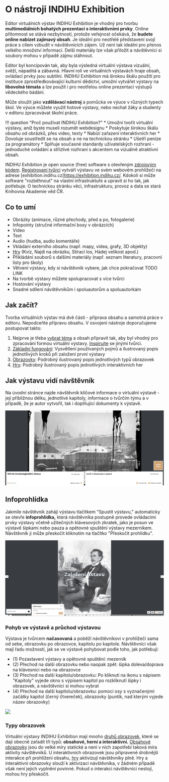 <!-- TODO promovideo -->

# O nástroji INDIHU Exhibition

Editor virtuálních výstav INDIHU Exhibition je vhodný pro tvorbu **multimediálních bohatých prezentací s interaktivními prvky**. Online přítomnost se stává nezbytností, protože veřejnost očekává, že **budete online nabízet zajímavý obsah**. Je ideální pro neotřelé představení svojí práce s cílem vzbudit v návštěvnících zájem. Už není tak ideální pro přenos velkého množství informací. Delší materiály lze však přiložit a návštěvníci si soubory mohou v případě zájmu stáhnout. 

Editor byl koncipován tak, aby byla výsledná virtuální výstava vizuální, svěží, nápaditá a zábavná. Hlavní roli ve virtuálních výstavách hraje obsah, ovládací prvky jsou subtilní. INDIHU Exhibition má širokou škálu použití pro instituce zprostředkovávající kulturní dědictví, umožní vytvářet výstavy na **libovolná témata** a lze použít i pro neotřelou online prezentaci výstupů vědeckého bádání. 

Může sloužit jako **vzdělávací nástroj** a pomůcka ve výuce v různých typech škol. Ve výuce můžete využít hotové výstavy, nebo nechat žáky a studenty v editoru zpracovávat školní práce. 

!!! question "Proč používat INDIHU Exhibition?"
    * Umožní tvořit virtuální výstavy, aniž byste museli rozumět webdesignu
    * Poskytuje širokou škálu obsahu od obrázků, přes video, texty 
    * Nabízí zařazení interaktivních her
    * Dovoluje soustředit se na obsah a ne na technickou stránku
    * Ušetří peníze za programátory
    * Splňuje současné standardy uživatelských rozhraní - jednoduché ovládání a střízlivé rozhraní s akcentem na vizuálně atraktivní obsah. 

INDIHU Exhibition je open source (free) software s otevřeným [zdrojovým kódem](<https://github.com/LIBCAS/INDIHU>). [Registrovaní tvůrci](https://libcas.github.io/indihu-manual/zaklady/#zrizeni-uctu) vytváří výstavu ve svém webovém prohlížeči na adrese [exhibition.indihu.cz]<https://exhibition.indihu.cz/>. Kdokoli si může software "rozběhnout" na vlastní infrastruktuře a upravit si ho tak, jak potřebuje. O technickou stránku věci, infrastrukturu, provoz a data se stará Knihovna Akademie věd ČR. 

## Co to umí 

- Obrázky (animace, různé přechody, před a po, fotogalerie)
- Infopointy (stručné informační boxy v obrázcích)
- Video
- Text 
- Audio (hudba, audio komentáře)
- Vkládání externího obsahu (např. mapy, videa, grafy, 3D objekty) 
- [Hry](hry.md) (Kvíz, Najdi na obrázku, Stírací los, Hádej velikost apod.)
- Přikládání souborů s dalšími materiály (např. seznam literatury, pracovní listy pro školy)
- Větvení výstavy, kdy si návštěvník vybere, jak chce pokračovat TODO LINK
- Na tvorbě výstavy můžete spolupracovat s více tvůrci
- Hostování výstavy
- Snadné sdílení návštěvníkům i spoluautorům a spoluautorkám
<!-- - Responzivní design (základní prvky výstavy jsou vhodné i pro mobilní zařízení) -->

## Jak začít?

Tvorba virtuálních výstav má dvě části - příprava obsahu a samotná práce v editoru. Nepodceňte přípravu obsahu. V osvojení nástroje doporučujeme postupovat takto: 

1. Nejprve je třeba [vybrat téma](uspesna-vystava.md) a obsah připravit tak, aby byl vhodný pro zpracování formou virtuální výstavy. [Inspirujte](inspirace.md) se jinými tvůrci. 
2. [Základní fungování](zaklady.md): Vysvětlení používaných pojmů a ilustrovaný popis jednotlivých kroků při založení první výstavy
3. [Obrazovky](obrazovky.md): Podrobný ilustrovaný popis jednotlivých typů obrazovek
4. [Hry](hry.md): Podrobný ilustrovaný popis jednotlivých interaktivních her

## Jak výstavu vidí návštěvník

Na úvodní stránce najde návštěvník klíčové informace o virtuální výstavě - její přibližnou délku, jednotlivé kapitoly, informace o tvůrčím týmu a v případě, že je autor vytvořil, tak i doplňující dokumenty k výstavě.

![](img/start-vystavy-new.png)

## Infoprohlídka

Jakmile návštěvník zahájí výstavu tlačítkem "Spustit výstavu," automaticky se otevře **infoprohlídka,** která návštěvníka postupně provede ovládacími prvky výstavy včetně užitečných klávesových zkratek, jako je posun ve výstavě šipkami nebo pauza a opětovné spuštění výstavy mezerníkem. Návštěvník ji může přeskočit kliknutím na tlačítko "Přeskočit prohlídku".

![](img/infoprohlídka.png)

### Pohyb ve výstavě a průchod výstavou

Výstava je tvůrcem **načasovaná** a poběží návštěvníkovi v prohlížeči sama od sebe, obrazovku po obrazovce, kapitolu po kapitole. Návštěvníci však mají řadu možností, jak se ve výstavě pohybovat podle toho, jak potřebují: 

- (1) Pozastavení výstavy a opětovné spuštění: mezerník
- (2) Přechod na další obrazovku nebo naopak zpět: šipka doleva/doprava na klávesnici nebo na obrazovce 
- (3) Přechod na další kapitolu/obrazovku: Po kliknutí na ikonu s nápisem "Kapitoly" vyjede okno s výpisem kapitol po rozkliknutí šipky i obrazovek, a návštěvníci si mohou vybrat
- (4) Přechod na další kapitolu/obrazovku: pomocí osy s vyznačenými začátky kapitol (černý čtvereček), obrazovky (puntík, nad kterým vyjede název obrazovky)

![](img/pruchod-prvky.png)

### Typy obrazovek

Virtuální výstavy INDIHU Exhibition mají mnoho [druhů obrazovek](obrazovky.md), které se dají obecně zařadit tří typů: **obsahové, herní a interaktivní.**  [Obsahové obrazovky](obrazovky.md/#obsahove-obrazovky) jsou do velké míry statické a není v nich zapotřebí taková míra aktivity návštěvníků. U interaktivních obrazovek jsou připravené drobnější interakce při prohlížení obsahu, [hry](hry.md) aktivizují návštěvníky plně. Hry a interaktivní obrazovky slouží k aktivizaci návštěvníka, v žádném případě však není jejich vyplnění povinné. Pokud o interakci návštěvníci nestojí, mohou hry přeskočit.
